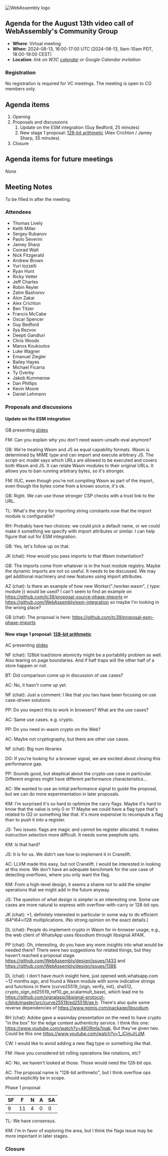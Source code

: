 ![WebAssembly logo](/images/WebAssembly.png)

## Agenda for the August 13th video call of WebAssembly's Community Group

- **Where**: Virtual meeting
- **When**: 2024-08-13, 16:00-17:00 UTC (2024-08-13, 9am-10am PDT, 18:00-19:00 CEST)
- **Location**: *link on W3C [calendar](https://www.w3.org/groups/cg/webassembly/calendar/) or Google Calendar invitation*

### Registration

No registration is required for VC meetings. The meeting is open to CG members only.

## Agenda items

1. Opening
1. Proposals and discussions
   1. Update on the ESM integration (Guy Bedford, 25 minutes)
   1. New stage 1 proposal: [128-bit arithmetic](https://github.com/WebAssembly/design/issues/1522) (Alex Crichton / Jamey Sharp, 35 minutes)
1. Closure

## Agenda items for future meetings

*None*

## Meeting Notes

To be filled in after the meeting.

### Attendees

- Thomas Lively
- Keith Miller
- Sergey Rubanov
- Paolo Severini
- Jamey Sharp
- Conrad Watt
- Nick Fitzgerald
- Andrew Brown
- Yuri Iozzelli
- Ryan Hunt
- Ricky Vetter
- Jeff Charles
- Robin Reyler
- Zalim Bashorov
- Alon Zakai
- Alex Crichton
- Ben Titzer
- Francis McCabe
- Oscar Spencer
- Guy Bedford
- Ilya Rezvov
- Deepti Gandluri
- Chris Woods
- Manos Koukoutos
- Luke Wagner
- Emanuel Ziegler
- Bailey Hayes
- Michael Ficarra
- Ty Overby
- Jakob Kummerow
- Dan Phillips
- Kevin Moore
- Daniel Lehmann

### Proposals and discussions

#### Update on the ESM integration

GB presenting [slides](https://docs.google.com/presentation/d/1Po0FlImrq1DJUARuZRssDshVtQGwz-YlnsdVrkA2UvE/)

FM: Can you explain why you don't need wasm-unsafe-eval anymore?

GB: We're treating Wasm and JS as equal capability formats. Wasm is determined by MIME type and can import and execute arbitrary JS. The script-src model says which URLs are allowed to be executed and covers both Wasm and JS. It can relate Wasm modules to their original URLs. It allows you to ban running arbitrary bytes, so it's stronger.

FM: IIUC, even though you're not compiling Wasm as part of the import, even though the bytes come from a known source, it's ok.

GB: Right. We can use those stronger CSP checks with a trust link to the URL.

TL: What's the story for importing string constants now that the import module is configurable?

RH: Probably have two choices: we could pick a default name, or we could make it something we specify with import attributes or similar. I can help figure that out for ESM integration.

GB: Yes, let's follow up on that.

JK (chat): How would you pass imports to that Wasm instantiation?

GB: The imports come from whatever is in the host module registry. Maybe the dynamic imports are not so useful. It needs to be discussed. We may get additional machinery and new features using import attributes.

AZ (chat): Is there an example of how   new Worker("./worker.wasm", { type: module })  would be used? I can't seem to find an example on https://github.com/tc39/proposal-source-phase-imports or https://github.com/WebAssembly/esm-integration so maybe I'm looking in the wrong place?

GB (chat): The proposal is here: https://github.com/tc39/proposal-esm-phase-imports

#### New stage 1 proposal: [128-bit arithmetic](https://github.com/WebAssembly/design/issues/1522)

AC presenting [slides](https://docs.google.com/presentation/d/1szj9D2q43NrQhxtys2OBAAMjeAOanCNMIS4D0gPaYuI/)

NF (chat): 128bit load/store atomicity might be a portability problem as well. Also tearing on page boundaries. And if half traps will the other half of a store happen or not.

BT: Did comparison come up in discussion of use cases?

AC: No, it hasn't come up yet.

NF (chat): Just a comment: I like that you two have been focusing on use case-driven solutions

PP: Do you expect this to work in browsers? What are the use cases?

AC: Same use cases. e.g. crypto.

PP: Do you need in-wasm crypto on the Web?

AC: Maybe not cryptography, but there are other use cases.

NF (chat): Big num libraries

DG: If you're looking for a browser signal, we are excited about closing this performance gap.

PP: Sounds good, but skeptical about the crypto use case in particular. Different engines might have different performance characteristics…

AC: We wanted to use an initial performance signal to guide the proposal, but we can do more experimentation in later proposals.

KM: I'm surprised it's so hard to optimize the carry flags. Maybe it's hard to know that the value is only 0 or 1? Maybe we could have a flag type that's related to i32 or something like that. It's more expensive to recompute a flag than to push it into a register.

JS: Two issues: flags are magic and cannot be register allocated. It makes instruction selection more difficult. It needs some peephole opts.

KM: Is that hard?

JS: It is for us. We didn't see how to implement it in Cranelift.

AC: LLVM made this easy, but not Cranelift. I would be interested in looking at this more. We don't have an adequate benchmark for the use case of detecting overflows, where you only want the flag.

KM: From a high-level design, it seems a shame not to add the simpler operations that we might add in the future anyway.

JS: The question of what design is simpler is an interesting one. Some use cases are more natural to express with overflow-with-carry or 128-bit ops.

JK (chat): +1, definitely interested in particular in some way to do efficient i64*i64=i128 multiplications. (No strong opinion on the exact details.)

DL (chat): 
People do implement crypto in Wasm for in-browser usage, e.g., the web client of WhatsApp uses libsodium through libsignal AFAIK.

PP (chat):  Oh, interesting, do you have any more insights into what would be needed there? There were two suggestions for related things, but they haven’t reached a proposal stage. https://github.com/WebAssembly/design/issues/1433 and https://github.com/WebAssembly/design/issues/1388.

DL (chat): I don't have much insight here, just opened web.whatsapp.com ~12 months ago, and found a Wasm module with some indicative strings and functions in there (curve25519_{sign, verify, init}, sha512,  crypto_sign_ed25519_ref10_ge_scalarmult_base), which lead me to https://github.com/signalapp/libsignal-protocol-c/blob/master/src/curve25519/ed25519/ge.h. There's also quite some reverse dependencies of https://www.npmjs.com/package/libsodium.

BH (chat): Adobe gave a wasmday presentation on the need to have crypto "in the box" for the edge content authenticity service. I think this one: https://www.youtube.com/watch?v=48ORmla7mak. But they've given two. Could be this one https://www.youtube.com/watch?v=1_iCimJrLzM.

CW: I would like to avoid adding a new flag type or something like that.

FM: Have you considered bit rolling operations like rotations, etc?

AC: No, we haven't looked at those. Those would need the 128-bit ops.

AC: The proposal name is "128-bit arithmetic", but I think overflow ops should explicitly be in scope.

Phase 1 proposal

| SF | F | N | A | SA |
|----|---|---|---|----|
| 9  |11 |4 | 0 | 0 |

TL: We have consensus.

KM: I'm in favor of exploring the area, but I think the flags issue may be more important in later stages.

### Closure
